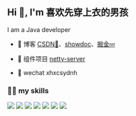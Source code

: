 ## Hi 👋, I'm 喜欢先穿上衣的男孩
I am a Java developer

- 🔭 博客 [CSDN💬](https://blog.csdn.net/2401_83462572)、[showdoc](http://localhost/web/#/item/index)、[掘金💤](https://juejin.cn/user/2043351625371911)

- 🌱 组件项目 [netty-server](https://gitee.com/jialibo/netty-server)

-  💬 wechat xhxcsydnh

### 👨‍💻 my skills
![](https://img.shields.io/badge/-Java-4C7491?style=flat-square&logo=java&logoColor=fff)
![](https://img.shields.io/badge/-Spring-5FB832?style=flat-square&logo=Spring&logoColor=fff)
![](https://img.shields.io/badge/-Docker-2496ED?style=flat-square&logo=Docker&logoColor=fff)
![](https://img.shields.io/badge/-Linux-000000?style=flat-square&logo=Linux&logoColor=fff)
![](https://img.shields.io/badge/-MySQL-4479A1?style=flat-square&logo=MySQL&logoColor=fff)
![](https://img.shields.io/badge/-Redis-DC382D?style=flat-square&logo=Redis&logoColor=fff)
![](https://img.shields.io/badge/-Git-E84E31?style=flat-square&logo=Git&logoColor=fff)
